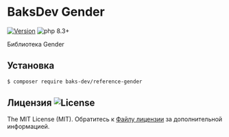 # BaksDev Gender

[![Version](https://img.shields.io/badge/version-7.1.2-blue)](https://github.com/baks-dev/reference-gender/releases)
![php 8.3+](https://img.shields.io/badge/php-min%208.3-red.svg)

Библиотека Gender

## Установка

``` bash
$ composer require baks-dev/reference-gender
```

## Лицензия ![License](https://img.shields.io/badge/MIT-green)

The MIT License (MIT). Обратитесь к [Файлу лицензии](LICENSE.md) за дополнительной информацией.

